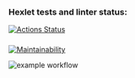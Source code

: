 ### Hexlet tests and linter status:
[![Actions Status](https://github.com/usernamenumb1/frontend-project-lvl1/workflows/hexlet-check/badge.svg)](https://github.com/usernamenumb1/frontend-project-lvl1/actions)
### 
[![Maintainability](https://api.codeclimate.com/v1/badges/a99a88d28ad37a79dbf6/maintainability)](https://codeclimate.com/github/codeclimate/codeclimate/maintainability)

![example workflow](https://github.com/github/docs/actions/workflows/main.yml/badge.svg)